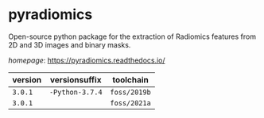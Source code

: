 # pyradiomics

Open-source python package for the extraction of Radiomics features from 2D and 3D   images and binary masks.

*homepage*: <https://pyradiomics.readthedocs.io/>

version | versionsuffix | toolchain
--------|---------------|----------
``3.0.1`` | ``-Python-3.7.4`` | ``foss/2019b``
``3.0.1`` |  | ``foss/2021a``
